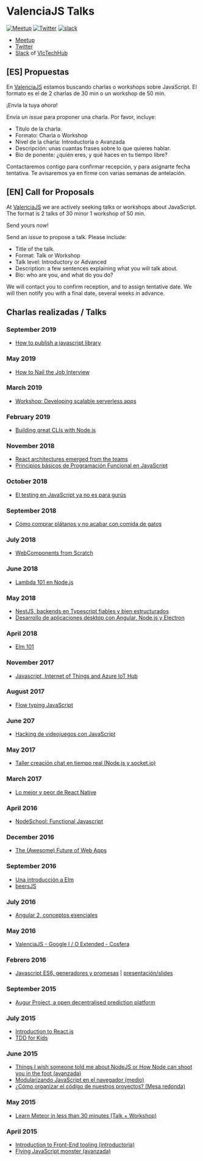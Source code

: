 # ValenciaJS Talks

[![Meetup](https://img.shields.io/badge/Meetup-Valencia--JS-red.svg?style=flat-square)](https://www.meetup.com/ValenciaJS) [![Twitter](https://img.shields.io/badge/Twitter-VlcJS-55acee.svg?style=flat-square)](https://twitter.com/VlcJS) [![slack](https://img.shields.io/badge/slack-vlctechhub-f3005a.svg?style=flat-square)](https://slack.vlctechhub.org/)

- [Meetup](https://www.meetup.com/ValenciaJS)
- [Twitter](https://twitter.com/VlcJS)
- [Slack](https://slack.vlctechhub.org/) of [VlcTechHub](https://vlctechhub.org/)

## [ES] Propuestas

En [ValenciaJS](http://www.valenciajs.org/) estamos buscando charlas o workshops sobre JavaScript. El formato es el de 2 charlas de 30 min o un workshop de 50 min.

¡Envía la tuya *ahora*!

Envía un _issue_ para proponer una charla. Por favor, incluye:

* Título de la charla.
* Formato: Charla o Workshop
* Nivel de la charla: Introductoria o Avanzada
* Descripción: unas cuantas frases sobre lo que quieres hablar.
* Bio de ponente: ¿quién eres, y qué haces en tu tiempo libre?

Contactaremos contigo para confirmar recepción, y para asignarte fecha tentativa.
Te avisaremos ya en firme con varias semanas de antelación.

## [EN] Call for Proposals

At [ValenciaJS](http://www.valenciajs.org/) we are actively seeking talks or workshops about JavaScript. The format is 2 talks of 30 minor 1 workshop of 50 min.

Send yours *now*!

Send an _issue_ to propose a talk. Please include:

* Title of the talk.
* Format: Talk or Workshop
* Talk level: Introductory or Advanced
* Description: a few sentences explaining what you will talk about.
* Bio: who are you, and what do you do?

We will contact you to confirm reception, and to assign tentative date.
We will then notify you with a final date, several weeks in advance.

## Charlas realizadas / Talks

### September 2019
* [How to publish a javascript library](https://www.meetup.com/ValenciaJS/events/264595270/)

### May 2019
* [How to Nail the Job Interview](https://www.meetup.com/ValenciaJS/events/261227372/)

### March 2019
* [Workshop: Developing scalable serverless apps](https://www.meetup.com/ValenciaJS/events/259525450/)

### February 2019
* [Building great CLIs with Node.js](https://www.meetup.com/ValenciaJS/events/258572974/)

### November 2018
* [React architectures emerged from the teams](https://www.meetup.com/ValenciaJS/events/256538869/)
* [Principios básicos de Programación Funcional en JavaScript](https://www.meetup.com/ValenciaJS/events/255752889/)

### October 2018
* [El testing en JavaScript ya no es para gurús](https://www.meetup.com/ValenciaJS/events/254475973/)

### September 2018
* [Cómo comprar plátanos y no acabar con comida de gatos](https://www.meetup.com/ValenciaJS/events/254472784/)

### July 2018
* [WebComponents from Scratch](https://www.meetup.com/ValenciaJS/events/252866438/)

### June 2018
* [Lambda 101 en Node.js](https://www.meetup.com/ValenciaJS/events/251394109/)

### May 2018
* [NestJS, backends en Typescript fiables y bien estructurados](https://www.meetup.com/ValenciaJS/events/250871627/)
* [Desarrollo de aplicaciones desktop con Angular, Node.js y Electron](https://www.meetup.com/ValenciaJS/events/250062082/)

### April 2018
* [Elm 101](https://www.meetup.com/ValenciaJS/events/249496339/)

### November 2017
* [Javascript, Internet of Things and Azure IoT Hub](https://www.meetup.com/ValenciaJS/events/245071917/)

### August 2017
* [Flow typing JavaScript](https://www.meetup.com/ValenciaJS/events/242469697/)

### June 207
* [Hacking de videojuegos con JavaScript](https://www.meetup.com/ValenciaJS/events/240474519/)

### May 2017
* [Taller creación chat en tiempo real (Node.js y socket.io)](https://www.meetup.com/ValenciaJS/events/239795761/)

### March 2017
* [Lo mejor y peor de React Native](https://www.meetup.com/ValenciaJS/events/238249872/)

### April 2016

* [NodeSchool: Functional Javascript](http://www.meetup.com/ValenciaJS/events/230322517/)

### December 2016
* [The (Awesome) Future of Web Apps](https://www.meetup.com/ValenciaJS/events/235599502/)

### September 2016
* [Una introducción a Elm](https://www.meetup.com/ValenciaJS/events/234086273/)
* [beersJS](https://www.meetup.com/ValenciaJS/events/233587286/)

### July 2016
* [Angular 2, conceptos esenciales](https://www.meetup.com/ValenciaJS/events/231792716/)

### May 2016
* [ValenciaJS - Google I / O Extended - Cosfera](https://www.meetup.com/ValenciaJS/events/231148998/)

### Febrero 2016
* [Javascript ES6, generadores y promesas](http://www.meetup.com/ValenciaJS/events/228786386/) | [presentación/slides](http://es6.busrod.net/)


### September 2015
* [Augur Project, a open decentralised prediction platform](http://www.meetup.com/ValenciaJS/events/225289179/)

### July 2015
* [Introduction to React.js](http://www.meetup.com/es/ValenciaJS/events/223760927/)
* [TDD for Kids](http://www.meetup.com/es/ValenciaJS/events/223760927/)

### June 2015
* [Things I wish someone told me about NodeJS or How Node can shoot you in the foot (avanzada)](http://www.meetup.com/es/ValenciaJS/events/222892338/)
* [Modularizando JavaScript en el navegador (medio)](http://www.meetup.com/es/ValenciaJS/events/222892338/)
* [¿Cómo organizar el código de nuestros proyectos? (Mesa redonda)](http://www.meetup.com/es/ValenciaJS/events/223474228/)

### May 2015
* [Learn Meteor in less than 30 minutes (Talk + Workshop)](https://docs.google.com/presentation/d/1KqPoL2h28ebHSBdm_sHYLAfSSM951d1J-HcXS2jIVec/edit?usp=sharing)

### April 2015
* [Introduction to Front-End tooling (introductoria)](http://bit.ly/vlcjs2-1)
* [Flying JavaScript monster (avanzada)](http://bit.ly/vlcjs2-2)
